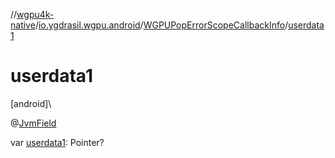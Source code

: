 //[wgpu4k-native](../../../index.md)/[io.ygdrasil.wgpu.android](../index.md)/[WGPUPopErrorScopeCallbackInfo](index.md)/[userdata1](userdata1.md)

# userdata1

[android]\

@[JvmField](https://kotlinlang.org/api/core/kotlin-stdlib/kotlin.jvm/-jvm-field/index.html)

var [userdata1](userdata1.md): Pointer?